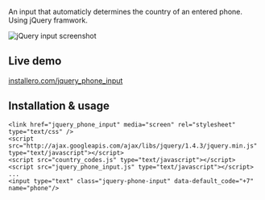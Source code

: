 An input that automaticly determines the country of an entered phone. Using jQuery framwork.

![jQuery input screenshot](http://installero.com/jquery_phone_input/demo.png)

## Live demo

[installero.com/jquery_phone_input](http://installero.com/jquery_phone_input/)

## Installation & usage

    <link href="jquery_phone_input" media="screen" rel="stylesheet" type="text/css" />
    <script src="http://ajax.googleapis.com/ajax/libs/jquery/1.4.3/jquery.min.js" type="text/javascript"></script>
    <script src="country_codes.js" type="text/javascript"></script>
    <script src="jquery_phone_input.js" type="text/javascript"></script>
    ...
    <input type="text" class="jquery-phone-input" data-default_code="+7" name="phone"/>
